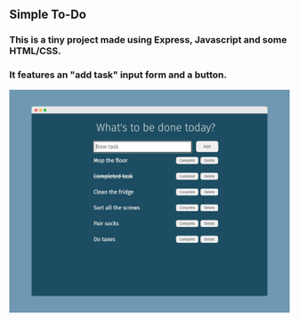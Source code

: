 ## Simple To-Do
### This is a tiny project made using Express, Javascript and some HTML/CSS.
### It features an "add task" input form and a button.

![Screenshot](/screenshot.png?raw=true "SCreenshot")
